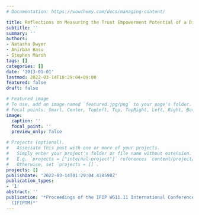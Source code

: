 ```yaml
---
# Documentation: https://wowchemy.com/docs/managing-content/

title: Reflections on Measuring the Trust Empowerment Potential of a Digital Environment
subtitle: ''
summary: ''
authors:
- Natasha Dwyer
- Anirban Basu
- Stephen Marsh
tags: []
categories: []
date: '2013-01-01'
lastmod: 2022-03-14T10:29:04+09:00
featured: false
draft: false

# Featured image
# To use, add an image named `featured.jpg/png` to your page's folder.
# Focal points: Smart, Center, TopLeft, Top, TopRight, Left, Right, BottomLeft, Bottom, BottomRight.
image:
  caption: ''
  focal_point: ''
  preview_only: false

# Projects (optional).
#   Associate this post with one or more of your projects.
#   Simply enter your project's folder or file name without extension.
#   E.g. `projects = ["internal-project"]` references `content/project/deep-learning/index.md`.
#   Otherwise, set `projects = []`.
projects: []
publishDate: '2022-03-14T01:29:04.438598Z'
publication_types:
- '1'
abstract: ''
publication: '*Proceedings of the IFIP WG11.11 International Conference on Trust Management
  (IFIPTM)*'
---
```

